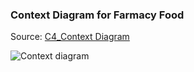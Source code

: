 ### Context Diagram for Farmacy Food

Source: [C4_Context Diagram ](Farmacy-context.puml)

![Context diagram](http://www.plantuml.com/plantuml/png/rLd_Rzeu7FqzVuN7VjWgjLVQxRhUHD7u4jhgA71yKM-tJSWa7y1gi3dRQSlTzh-VdIzfIF3Hm3HfgSHC_7dFxpsRWBqFGc8k_OM7MfWliBDgC2hXKLelN9WI2iXkspTsPpXkTTLBezlkzj7BLd1PrYiqa2kFq9bglTnwMGddq6vSTKB6mVLVDZevjInnH-WISxn0gWZxdXmg5JMFpEW2g4IEUW6UBdlWU7bBN3b7f-Lowlu2Fzw047W60_8Fe9DVosaK1qTYElC0_MiXTGqKAp2vMa9B6GyHfq6Fc6ENFIXpQ8ez0TQtDOrOuWaMUxBKE6SF4KM3UOoZbsV15TpHLFcxwG6-RNHMgKoOJrtCLzLgh2-Zmg2vd1ttRN05T-kCky1Dz_Kw09MAc8EhPRr2RRnYlYosC3oc5BPh7xkZuRWs60z-juUDgvJ52NRkPboRYtJOjbrlDb8LSqpT1qwa18eazo6_hBIx3bu0AZNOWZXeWAb0DuEI5QumD6LC_rEPChtgz30N7DpgBUPKvVU-SgmxggZ10KjmLJb7BX6EBmHXz11H05SWoT04q3tsYAkhh1T0tIUBYT_Owx3R6pUxjns5MmPO9YLRA5uzfuesMz-sMyDn__hoQeWyc4eDuMGsboc42huUhW82ejWinC3LQnWh1rWS8XXxU0BUGUhZKxguYEwMqDgAmm95kEs4kg5Nu6RYpxGYrB9ydtbSL3-5e2-LOzrTDO-lVFV1mpeGCIVBWZ4ew3XMV78OavwkYKy2loYL3b1SdEv8SEYzjfQ4LcWO2SwSxZNUPtfyR4vJqyTn7X-NrZ9GsgQSBGvL6KkjX4XslkiGbOwEggK3CqVMM9hCL9EmhkLMnyxTwnYWqLc16_iKL-NeA59efZBet5AKaA-nTu3CvXF6TmbJkJPnxH_gvaoJCNOCLt4MeDmnvApmvYxXwiTkBk7c_j6QkTa3DGircJ1Jc1Lkiv69RxHBVADUpk1e__1Cp4kpH9DyCu5HswXGRErTOjDVu3bxxVs3CtF3L9g56eRUGc5Gs2uKNt-N-FHFdxp7_dV8pqnEPdDpWaOVPWwpoErEddvVeolmbi2B_i9JuEJf4D2o0nI-GqUVviHrWNvf7WKTQvZH5ine0wQ_1TFVW6blmRGpc9xT7tGxu_fbl4CjdxyzVLTF-kq_XtQ_KskFSuLdv_elAHny70pjcrJ_oSdPURsP9yeL_XPSHVV4XWsSdb96gzNyzZBPc-NtvK7fre9wPW-LIII_rok_UrC_Qndtcl2en57iZN-WvknqciMVr_IVKRnO2GcB7w8vMZ1cgMyQxrgDylQSVw3cp6elc7DqHl8Jn1mf_ObItlzyvVPwU3LksvTsfsdDYGj891Oj3sP0tV1CmVfwWTOkzNweYj1Nwsiby_chHXKeV1O49OaxKsqSUHgKIQ8Q58PJiauQ5Pf94v0o5DZA7yQyGhO7-f2nwBTeBn1Su9GaTBZvZCH0fXik28URZaW-qxZ2C49MxzX-b0Kqfv_lMMepysu6pCDbd0o2MItWGWI0DJO3sQx2an7CUdTDVhluxvhyCvmq9taVyLEqUFIApQmzfjqp--R4a7v4ltlu9cgpXUBfxt6OQrD5lEH4mDXyhlj_9xIb9uRIGSRwhfGXMj5b3i2jw2de-4Ao1N1LseYQ9TMkeRW3iMdy7rQenPYhgAnDJfsoWgKBKJnqzCKUVVWNR48yg2sNsg_35ce89pOPZEnvx44amuSd_FuABJbpVKSAnAX7g0eeJIeMcCiM9-uCj6Vz3eLldqM99ReZJDo9TTOb4mezP5X8rEiEDb1ffYLUeIdZczdK3uY8p9d3L8AZSrQj8JYQxfhU0vMChr2FCyVdmPUZWaKOHQrlgC9Us48sdH4QcD8040AK60ukaSZ1t4KHGgU49Z37tZGxVxyyqV_j4-TkmjYTelj3j-kgBGARZiDyAWcT8S6cyW5pq1uJeccq489JYDGQIazkamY7tUkuCNLHbxkg6OU4VA6u5KEMO7qYUpvtvbX0WjFPDjXq2cBEbXcIDMWuTJR54mz4d4e2213Dz5ACAf9SrrEDS7bOEi5BeC2n14JeFICEP51AqJFhDyXxMZoZfHjXeeKZ99Q-K3VI8pqRONq0wleBxpy0)
